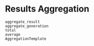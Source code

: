 Results Aggregation
===================

```@docs
aggregate_result
aggregate_generation
total
average
AggregationTemplate
```